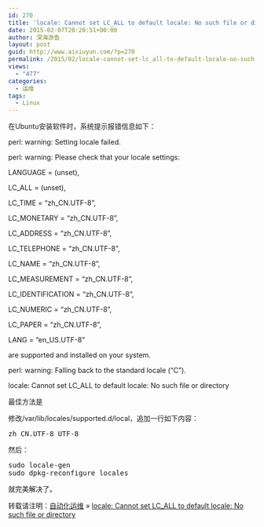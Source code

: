```yaml
---
id: 270
title: 'locale: Cannot set LC_ALL to default locale: No such file or directory'
date: 2015-02-07T20:20:51+00:00
author: 深海游鱼
layout: post
guid: http://www.aixiuyun.com/?p=270
permalink: /2015/02/locale-cannot-set-lc_all-to-default-locale-no-such-file-or-directory.html
views:
  - "477"
categories:
  - 运维
tags:
  - Linux
---
```

在Ubuntu安装软件时，系统提示报错信息如下：
  
perl: warning: Setting locale failed.
  
perl: warning: Please check that your locale settings:
	  
LANGUAGE = (unset),
	  
LC_ALL = (unset),
	  
LC\_TIME = &#8220;zh\_CN.UTF-8&#8221;,
	  
LC\_MONETARY = &#8220;zh\_CN.UTF-8&#8221;,
	  
LC\_ADDRESS = &#8220;zh\_CN.UTF-8&#8221;,
	  
LC\_TELEPHONE = &#8220;zh\_CN.UTF-8&#8221;,
	  
LC\_NAME = &#8220;zh\_CN.UTF-8&#8221;,
	  
LC\_MEASUREMENT = &#8220;zh\_CN.UTF-8&#8221;,
	  
LC\_IDENTIFICATION = &#8220;zh\_CN.UTF-8&#8221;,
	  
LC\_NUMERIC = &#8220;zh\_CN.UTF-8&#8221;,
	  
LC\_PAPER = &#8220;zh\_CN.UTF-8&#8221;,
	  
LANG = &#8220;en_US.UTF-8&#8221;
      
are supported and installed on your system.
  
perl: warning: Falling back to the standard locale (&#8220;C&#8221;).
  
locale: Cannot set LC_ALL to default locale: No such file or directory

最佳方法是
  
修改/var/lib/locales/supported.d/local，追加一行如下内容：

<pre class="prettyprint linenums" >zh_CN.UTF-8 UTF-8
</pre>

然后：

<pre class="prettyprint linenums" >sudo locale-gen
sudo dpkg-reconfigure locales
</pre>

就完美解决了。

转载请注明：[自动化运维](http://www.wanglijie.cn) &raquo; [locale: Cannot set LC_ALL to default locale: No such file or directory](http://www.wanglijie.cn/2015/02/locale-cannot-set-lc_all-to-default-locale-no-such-file-or-directory.html)